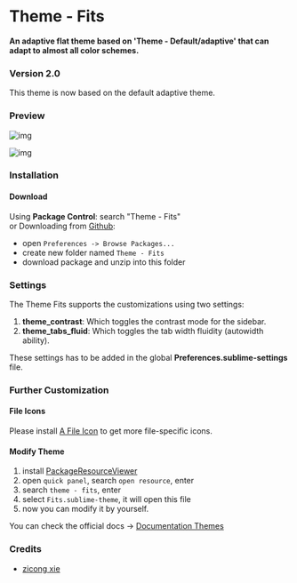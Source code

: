 ﻿# Theme - Fits

**An adaptive flat theme based on 'Theme - Default/adaptive' that can adapt to almost all color schemes.** 

### Version 2.0

This theme is now based on the default adaptive theme. 

### Preview

![img](https://raw.githubusercontent.com/xxxzc/themefits/master/Preview/mariana.png)

![img](https://raw.githubusercontent.com/xxxzc/themefits/master/Preview/preview.gif)

### Installation
#### Download
Using **Package Control**: search "Theme - Fits" \
  or Downloading from [Github](https://github.com/xxxzc/themefits): 
  - open `Preferences -> Browse Packages...`
  - create new folder named `Theme - Fits`
  - download package and unzip into this folder
  
### Settings
The Theme Fits supports the customizations using two settings:

1. **theme_contrast**: Which toggles the contrast mode for the sidebar.
2. **theme_tabs_fluid**: Which toggles the tab width fluidity (autowidth ability).

These settings has to be added in the global **Preferences.sublime-settings** file.

### Further Customization

#### File Icons
Please install [A File Icon](https://packagecontrol.io/packages/A%20File%20Icon) to get more file-specific icons.

#### Modify Theme

1. install [PackageResourceViewer](https://packagecontrol.io/packages/PackageResourceViewer)
2. open `quick panel`, search `open resource`, enter
3. search `theme - fits`, enter
4. select `Fits.sublime-theme`, it will open this file
5. now you can modify it by yourself.

You can check the official docs -> [Documentation Themes](http://www.sublimetext.com/docs/3/themes.html)

### Credits
- [zicong xie](https://github.com/xxxzc/themefits)
